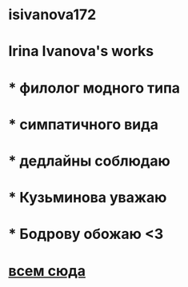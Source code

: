 # isivanova172
# Irina Ivanova's works
# * филолог модного типа
# * симпатичного вида
# * дедлайны соблюдаю
# * Кузьминова уважаю
# * Бодрову обожаю <З
# [всем сюда](github.com "это ссылка на гитхаб")
